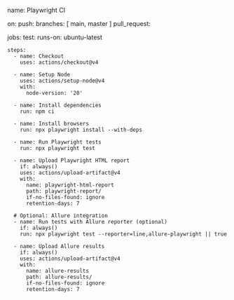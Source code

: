 
name: Playwright CI

on:
  push:
    branches: [ main, master ]
  pull_request:

jobs:
  test:
    runs-on: ubuntu-latest

    steps:
      - name: Checkout
        uses: actions/checkout@v4

      - name: Setup Node
        uses: actions/setup-node@v4
        with:
          node-version: '20'

      - name: Install dependencies
        run: npm ci

      - name: Install browsers
        run: npx playwright install --with-deps

      - name: Run Playwright tests
        run: npx playwright test

      - name: Upload Playwright HTML report
        if: always()
        uses: actions/upload-artifact@v4
        with:
          name: playwright-html-report
          path: playwright-report/
          if-no-files-found: ignore
          retention-days: 7

      # Optional: Allure integration
      - name: Run tests with Allure reporter (optional)
        if: always()
        run: npx playwright test --reporter=line,allure-playwright || true

      - name: Upload Allure results
        if: always()
        uses: actions/upload-artifact@v4
        with:
          name: allure-results
          path: allure-results/
          if-no-files-found: ignore
          retention-days: 7
